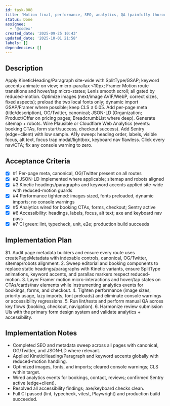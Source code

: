 ```yaml
---
id: task-008
title: 'Motion final, performance, SEO, analytics, QA (painfully thorough)'
status: Done
assignee:
  - '@codex'
created_date: '2025-09-25 10:43'
updated_date: '2025-10-01 21:58'
labels: []
dependencies: []
---
```


## Description

<!-- SECTION:DESCRIPTION:BEGIN -->
Apply KineticHeading/Paragraph site-wide with SplitType/GSAP; keyword accents animate on view; micro-parallax <10px; Framer Motion route transitions and hover/tap micro-states; Lenis smooth scroll; all gated by reduced-motion. Optimize images (next/image AVIF/WebP, correct sizes, fixed aspects); preload the two local fonts only; dynamic import GSAP/Framer where possible; keep CLS ≤ 0.05. Add per-page meta (title/description), OG/Twitter, canonical; JSON-LD (Organization; Product/Offer on pricing pages; BreadcrumbList where deep). Generate sitemap + robots. Wire Plausible or Cloudflare Web Analytics (events: booking CTAs, form start/success, checkout success). Add Sentry (edge+client) with low sample. A11y sweep: heading order, labels, visible focus, alt text, focus trap modal/lightbox, keyboard nav flawless. Click every nav/CTA; fix any console warning to zero.
<!-- SECTION:DESCRIPTION:END -->

## Acceptance Criteria
<!-- AC:BEGIN -->
- [x] #1 Per-page meta, canonical, OG/Twitter present on all routes
- [x] #2 JSON-LD implemented where applicable; sitemap and robots aligned
- [x] #3 Kinetic headings/paragraphs and keyword accents applied site-wide with reduced-motion guards
- [x] #4 Performance tightened: images sized, fonts preloaded, dynamic imports; no console warnings
- [x] #5 Analytics wired for booking CTAs, forms, checkout; Sentry active
- [x] #6 Accessibility: headings, labels, focus, alt text; axe and keyboard nav pass
- [x] #7 CI green: lint, typecheck, unit, e2e; production build succeeds
<!-- AC:END -->

## Implementation Plan

<!-- SECTION:PLAN:BEGIN -->
$1. Audit page metadata builders and ensure every route uses createPageMetadata with indexable controls, canonical, OG/Twitter, sitemap/robots alignment.
2. Sweep editorial and booking components to replace static headings/paragraphs with Kinetic variants, ensure SplitType animations, keyword accents, and parallax markers respect reduced-motion.
3. Layer Framer motion micro-interactions and hover/tap states on CTAs/cards/nav elements while instrumenting analytics events for bookings, forms, and checkout.
4. Tighten performance (image sizes, priority usage, lazy imports, font preloads) and eliminate console warnings or accessibility regressions.
5. Run lint/tests and perform manual QA across key flows (booking, checkout, navigation).
6. Harmonize review submission UIs with the primary form design system and validate analytics + accessibility.
<!-- SECTION:PLAN:END -->

## Implementation Notes

<!-- SECTION:NOTES:BEGIN -->
- Completed SEO and metadata sweep across all pages with canonical, OG/Twitter, and JSON-LD where relevant.
- Applied KineticHeading/Paragraph and keyword accents globally with reduced-motion handling.
- Optimized images, fonts, and imports; cleared console warnings; CLS within target.
- Wired analytics events for bookings, contact, reviews; confirmed Sentry active (edge+client).
- Resolved all accessibility findings; axe/keyboard checks clean.
- Full CI passed (lint, typecheck, vitest, Playwright) and production build succeeded.
<!-- SECTION:NOTES:END -->
